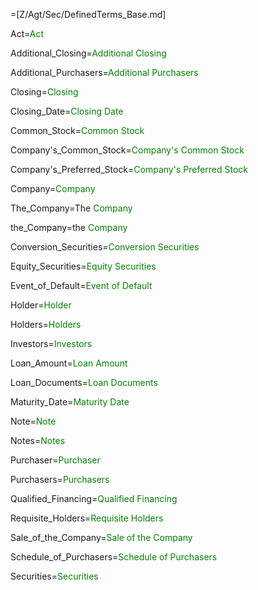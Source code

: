 =[Z/Agt/Sec/DefinedTerms_Base.md]

Act=<font color="green">Act</font>

Additional_Closing=<font color="green">Additional Closing</font>

Additional_Purchasers=<font color="green">Additional Purchasers</font>

Closing=<font color="green">Closing</font>

Closing_Date=<font color="green">Closing Date</font>

Common_Stock=<font color="green">Common Stock</font>

Company's_Common_Stock=<font color="green">Company's Common Stock</font>

Company's_Preferred_Stock=<font color="green">Company's Preferred Stock</font>

Company=<font color="green">Company</font>

The_Company=The <font color="green">Company</font>

the_Company=the <font color="green">Company</font>

Conversion_Securities=<font color="green">Conversion Securities</font>

Equity_Securities=<font color="green">Equity Securities</font>

Event_of_Default=<font color="green">Event of Default</font>

Holder=<font color="green">Holder</font>

Holders=<font color="green">Holders</font>

Investors=<font color="green">Investors</font>

Loan_Amount=<font color="green">Loan Amount</font>

Loan_Documents=<font color="green">Loan Documents</font>

Maturity_Date=<font color="green">Maturity Date</font>

Note=<font color="green">Note</font>

Notes=<font color="green">Notes</font>

Purchaser=<font color="green">Purchaser</font>

Purchasers=<font color="green">Purchasers</font>

Qualified_Financing=<font color="green">Qualified Financing</font>

Requisite_Holders=<font color="green">Requisite Holders</font>

Sale_of_the_Company=<font color="green">Sale of the Company</font>

Schedule_of_Purchasers=<font color="green">Schedule of Purchasers</font>

Securities=<font color="green">Securities</font>